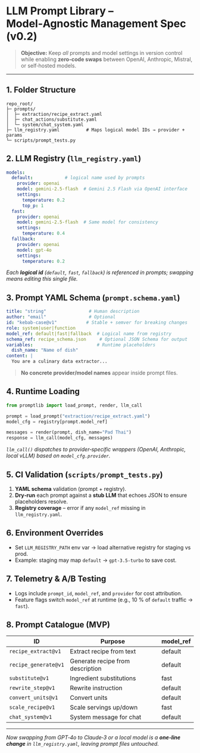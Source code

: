 # LLM Prompt Library – Model‑Agnostic Management Spec (v0.2)

> **Objective:** Keep *all* prompts and model settings in version control while enabling **zero‑code swaps** between OpenAI, Anthropic, Mistral, or self‑hosted models.

---

## 1. Folder Structure

```
repo_root/
├─ prompts/
│  ├─ extraction/recipe_extract.yaml
│  ├─ chat_actions/substitute.yaml
│  └─ system/chat_system.yaml
├─ llm_registry.yaml          # Maps logical model IDs → provider + params
└─ scripts/prompt_tests.py
```

## 2. LLM Registry (`llm_registry.yaml`)

```yaml
models:
  default:            # logical name used by prompts
    provider: openai
    model: gemini-2.5-flash  # Gemini 2.5 Flash via OpenAI interface
    settings:
      temperature: 0.2
      top_p: 1
  fast:
    provider: openai
    model: gemini-2.5-flash  # Same model for consistency
    settings:
      temperature: 0.4
  fallback:
    provider: openai
    model: gpt-4o
    settings:
      temperature: 0.2
```

*Each **logical id** (`default`, `fast`, `fallback`) is referenced in prompts; swapping means editing this single file.*

## 3. Prompt YAML Schema (`prompt.schema.yaml`)

```yaml
title: "string"                # Human description
author: "email"                # Optional
id: "kebab-case@v1"           # Stable + semver for breaking changes
role: system|user|function
model_ref: default|fast|fallback  # Logical name from registry
schema_ref: recipe_schema.json     # Optional JSON Schema for output
variables:                        # Runtime placeholders
  dish_name: "Name of dish"
content: |
  You are a culinary data extractor...
```

> **No concrete provider/model names** appear inside prompt files.

## 4. Runtime Loading

```python
from promptlib import load_prompt, render, llm_call

prompt = load_prompt("extraction/recipe_extract.yaml")
model_cfg = registry[prompt.model_ref]

messages = render(prompt, dish_name="Pad Thai")
response = llm_call(model_cfg, messages)
```

*`llm_call()` dispatches to provider‑specific wrappers (OpenAI, Anthropic, local vLLM) based on `model_cfg.provider`.*

## 5. CI Validation (`scripts/prompt_tests.py`)

1. **YAML schema** validation (prompt + registry).
2. **Dry‑run** each prompt against a **stub LLM** that echoes JSON to ensure placeholders resolve.
3. **Registry coverage** – error if any `model_ref` missing in `llm_registry.yaml`.

## 6. Environment Overrides

* Set `LLM_REGISTRY_PATH` env var → load alternative registry for staging vs prod.
* Example: staging may map `default` → `gpt-3.5-turbo` to save cost.

## 7. Telemetry & A/B Testing

* Logs include `prompt_id`, `model_ref`, and `provider` for cost attribution.
* Feature flags switch `model_ref` at runtime (e.g., 10 % of `default` traffic → `fast`).

## 8. Prompt Catalogue (MVP)

| ID                  | Purpose                  | model\_ref |
| ------------------- | ------------------------ | ---------- |
| `recipe_extract@v1` | Extract recipe from text | default    |
| `recipe_generate@v1`| Generate recipe from description | default |
| `substitute@v1`     | Ingredient substitutions | fast       |
| `rewrite_step@v1`   | Rewrite instruction      | default    |
| `convert_units@v1`  | Convert units            | default    |
| `scale_recipe@v1`   | Scale servings up/down   | fast       |
| `chat_system@v1`    | System message for chat  | default    |

---

*Now swapping from GPT‑4o to Claude‑3 or a local model is a **one‑line change** in `llm_registry.yaml`, leaving prompt files untouched.*